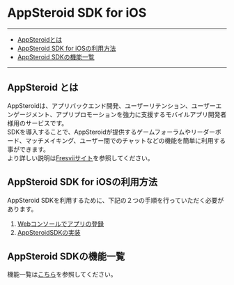 # AppSteroid SDK for iOS

----------

- [AppSteroidとは](#AboutAppSteroid)
- [AppSteroid SDK for iOSの利用方法](#HowToUse)
- [AppSteroid SDKの機能一覧](#Features)

---

## <a name="AboutAppSteroid">AppSteroid とは</a>
AppSteroidは、アプリバックエンド開発、ユーザーリテンション、ユーザーエンゲージメント、アプリプロモーションを強力に支援するモバイルアプリ開発者様用のサービスです。  
SDKを導入することで、AppSteroidが提供するゲームフォーラムやリーダーボード、マッチメイキング、ユーザー間でのチャットなどの機能を簡単に利用する事ができます。  
より詳しい説明は[Fresviiサイト](https://fresvii.com/features/social)を参照してください。

## <a name="HowToUse">AppSteroid SDK for iOSの利用方法</a>
AppSteroid SDKを利用するために、下記の２つの手順を行っていただく必要があります。

1. [Webコンソールでアプリの登録](./Webコンソールでアプリ登録.md)
2. [AppSteroidSDKの実装](./AppSteroidGetStarted.md)

## <a name="Features">AppSteroid SDKの機能一覧</a>
機能一覧は[こちら](機能一覧.md)を参照してください。




